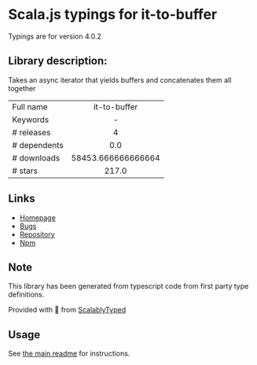
# Scala.js typings for it-to-buffer

Typings are for version 4.0.2

## Library description:
Takes an async iterator that yields buffers and concatenates them all together

|                    |                 |
| ------------------ | :-------------: |
| Full name          | it-to-buffer |
| Keywords           | - |
| # releases         | 4 |
| # dependents       | 0.0 |
| # downloads        | 58453.666666666664 |
| # stars            | 217.0 |

## Links
- [Homepage](https://github.com/achingbrain/it/tree/master/packages/it-to-buffer#readme)
- [Bugs](https://github.com/achingbrain/it/issues)
- [Repository](https://github.com/achingbrain/it)
- [Npm](https://www.npmjs.com/package/it-to-buffer)
    


## Note
This library has been generated from typescript code from first party type definitions.

Provided with :purple_heart: from [ScalablyTyped](https://github.com/oyvindberg/ScalablyTyped)

## Usage
See [the main readme](../../readme.md) for instructions.


